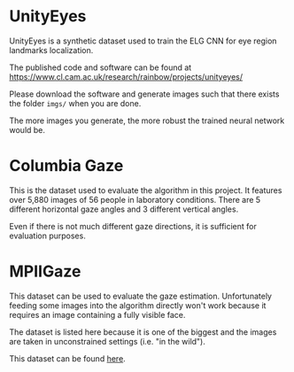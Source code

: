 # UnityEyes

UnityEyes is a synthetic dataset used to train the ELG CNN for eye region landmarks localization.

The published code and software can be found at https://www.cl.cam.ac.uk/research/rainbow/projects/unityeyes/

Please download the software and generate images such that there exists the folder `imgs/` when you are done.

The more images you generate, the more robust the trained neural network would be.

# Columbia Gaze
This is the dataset used to evaluate the algorithm in this project. It features over 5,880 images of 56 people in laboratory conditions. There are 5 different horizontal gaze angles and 3 different vertical angles.

Even if there is not much different gaze directions, it is sufficient for evaluation purposes.

# MPIIGaze
This dataset can be used to evaluate the gaze estimation. Unfortunately feeding some images into the algorithm directly won't work because it requires an image containing a fully visible face. 

The dataset is listed here because it is one of the biggest and the images are taken in unconstrained settings (i.e. "in the wild").

This dataset can be found [here](https://www.mpi-inf.mpg.de/de/abteilungen/computer-vision-and-multimodal-computing/research/gaze-based-human-computer-interaction/appearance-based-gaze-estimation-in-the-wild-mpiigaze/).
